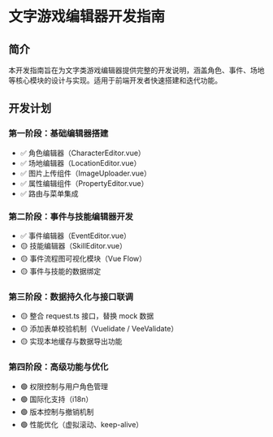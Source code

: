 # 文字游戏编辑器开发指南

## 简介

本开发指南旨在为文字类游戏编辑器提供完整的开发说明，涵盖角色、事件、场地等核心模块的设计与实现。适用于前端开发者快速搭建和迭代功能。

## 开发计划

### 第一阶段：基础编辑器搭建

- ✅ 角色编辑器（CharacterEditor.vue）
- ✅ 场地编辑器（LocationEditor.vue）
- ✅ 图片上传组件（ImageUploader.vue）
- ✅ 属性编辑组件（PropertyEditor.vue）
- ✅ 路由与菜单集成

### 第二阶段：事件与技能编辑器开发

- ✅ 事件编辑器（EventEditor.vue）
- 🟡 技能编辑器（SkillEditor.vue）
- 🟡 事件流程图可视化模块（Vue Flow）
- 🟡 事件与技能的数据绑定

### 第三阶段：数据持久化与接口联调

- 🟡 整合 request.ts 接口，替换 mock 数据
- 🟡 添加表单校验机制（Vuelidate / VeeValidate）
- 🟡 实现本地缓存与数据导出功能

### 第四阶段：高级功能与优化

- 🟢 权限控制与用户角色管理
- 🟢 国际化支持（i18n）
- 🟢 版本控制与撤销机制
- 🟢 性能优化（虚拟滚动、keep-alive）
